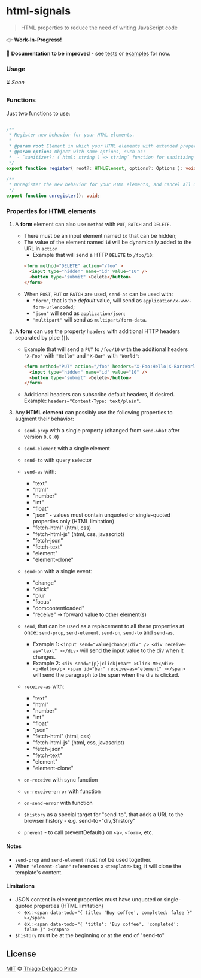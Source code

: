 # html-signals

> HTML properties to reduce the need of writing JavaScript code

👉 **Work-In-Progress!**

📝 **Documentation to be improved** - see [tests](/test/index.spec.ts) or [examples](/examples/) for now.

### Usage

⌛ *Soon*

### Functions

Just two functions to use:

```typescript

/**
 * Register new behavior for your HTML elements.
 *
 * @param root Element in which your HTML elements with extended properties will be declared. By default, it is `document.body`.
 * @param options Object with some options, such as:
 *  - `sanitizer?: ( html: string ) => string` function for sanitizing HTML values.
 */
export function register( root?: HTMLElement, options?: Options ): void;

/**
 * Unregister the new behavior for your HTML elements, and cancel all ongoing fetch events eventually started by them.
 */
export function unregister(): void;
```

### Properties for HTML elements

1. A **form** element can also use `method` with `PUT`, `PATCH` and `DELETE`.
    - There must be an input element named `id` that can be hidden;
    - The value of the element named `id` will be dynamically added to the URL in `action`
      - Example that will send a HTTP `DELETE` to `/foo/10`:
      ```html
      <form method="DELETE" action="/foo" >
        <input type="hidden" name="id" value="10" />
        <button type="submit" >Delete</button>
      </form>
      ```
    - When `POST`, `PUT` or `PATCH` are used, `send-as` can be used with:
      - `"form"`, that is the _default_ value, will send as `application/x-www-form-urlencoded`;
      - `"json"` will send as `application/json`;
      - `"multipart"` will send as `multipart/form-data`.


2. A **form** can use the property `headers` with additional HTTP headers separated by pipe (`|`).
    - Example that will send a `PUT` to `/foo/10` with the additional headers `"X-Foo"` with `"Hello"` and `"X-Bar"` with `"World"`:
      ```html
      <form method="PUT" action="/foo" headers="X-Foo:Hello|X-Bar:World" >
        <input type="hidden" name="id" value="10" />
        <button type="submit" >Delete</button>
      </form>
      ```
    - Additional headers can subscribe default headers, if desired. Example: `headers="Content-Type: text/plain"`.


3. Any **HTML element** can possibly use the following properties to augment their behavior:

    - `send-prop` with a single property (changed from `send-what` after version `0.8.0`)

    - `send-element` with a single element

    - `send-to` with query selector

    - `send-as` with:
      - "text"
      - "html"
      - "number"
      - "int"
      - "float"
      - "json" - values must contain unquoted or single-quoted properties only (HTML limitation)
      - "fetch-html" (html, css)
      - "fetch-html-js" (html, css, javascript)
      - "fetch-json"
      - "fetch-text"
      - "element"
      - "element-clone"

    - `send-on` with a single event:
      - "change"
      - "click"
      - "blur
      - "focus"
      - "domcontentloaded"
      - "receive" -> forward value to other element(s)

    - `send`, that can be used as a replacement to all these properties at once: `send-prop`, `send-element`, `send-on`, `send-to` and `send-as`.
      - Example 1: `<input send="value|change|div" /> <div receive-as="text" ></div>` will send the input value to the div when it changes.
      - Example 2: `<div send="{p}|click|#bar" >Click Me</div> <p>Hello</p> <span id="bar" receive-as="element" ></span>` will send the paragraph to the span when the div is clicked.

    - `receive-as` with:
      - "text"
      - "html"
      - "number"
      - "int"
      - "float"
      - "json"
      - "fetch-html" (html, css)
      - "fetch-html-js" (html, css, javascript)
      - "fetch-json"
      - "fetch-text"
      - "element"
      - "element-clone"

    - `on-receive` with sync function

    - `on-receive-error` with function

    - `on-send-error` with function

    - `$history` as a special target for "send-to", that adds a URL to the browser history - e.g. send-to="div,$history"

    - `prevent` - to call preventDefault() on `<a>`, `<form>`, etc.


#### Notes

- `send-prop` and `send-element` must not be used together.
- When `"element-clone"` references a `<template>` tag, it will clone the template's content.

#### Limitations

- JSON content in element properties must have unquoted or single-quoted properties (HTML limitation)
  - ex.: `<span data-todo="{ title: 'Buy coffee', completed: false }" ></span>`
  - ex.: `<span data-todo="{ 'title': 'Buy coffee', 'completed': false }" ></span>`
- `$history` must be at the beginning or at the end of "send-to"


## License

[MIT](/LICENSE) © [Thiago Delgado Pinto](https://github.com/thiagodp)
